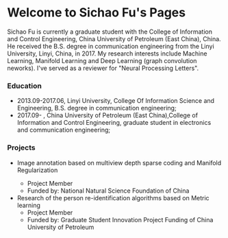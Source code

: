 # Welcome to Sichao Fu's Pages
Sichao Fu is currently a graduate student with the College of Information and Control Engineering, China University of Petroleum (East China), China. He received the B.S. degree in communication engineering from the Linyi University, Linyi, China, in 2017. My research interests include Machine Learning, Manifold Learning and Deep Learning (graph convolution neworks). I've served as a reviewer for "Neural Processing Letters".

### Education
* 2013.09-2017.06, Linyi University, College Of Information Science and Engineering, B.S. degree in communication engineering;
* 2017.09-       , China University of Petroleum (East China),College of Information and Control Engineering, graduate student in electronics and communication engineering;

### Projects
* Image annotation based on multiview depth sparse coding and Manifold Regularization<bar>
   * Project Member
   * Funded by: National Natural Science Foundation of China
* Research of the person re-identification algorithms based on Metric learning
   * Project Member
   * Funded by: Graduate Student Innovation Project Funding of China University of Petroleum
